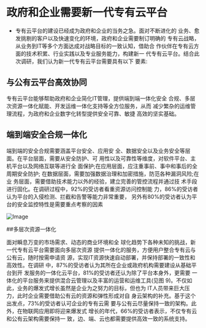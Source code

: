 # 政府和企业需要新一代专有云平台

- 专有云平台的建设已经成为政府和企业的当务之急。面对不断进化的 业务、愈发挑剔的客户以及快速变化的环境，政府和企业需要制订明确的 专有云战略，从业务到IT等多个方面达成对战略目标的一致认知，借助合 作伙伴在专有云方面的技术积累、行业实践以及专业服务能力，构建新一 代专有云平台。结合此次调研，我们认为新一代专有云平台需要具有以下 要素:

## 与公有云平台高效协同

专有云平台能够帮助政府和企业简化IT管理，提供端到端一体化安全 合规、多层次资源一体化赋能、开发运维一体化支持等全方位服务，从而 减少繁杂的运维管理流程，为政府和企业数字化转型提供安全可靠、敏捷 高效的坚实基础。


## 端到端安全合规一体化

端到端的安全合规需要涵盖平台安全、应用安 全、数据安全以及业务安全等层面。在平台层面，需要从安全防护、可 用性以及可靠性等维度，对软件平台、主机平台以及网络互联等进行全 面保护;在应用层面，应注重事前、事中和事后的全周期安全防护; 在数据层面，需要加强数据治理和加密措施，防范各种漏洞风险;在业 务层面，需要借助技术能力以外的经验，建立完善的管控流程并通过技 术手段进行固化。在调研过程中，92%的受访者看重资源访问控制能 力，86%的受访者认为平台的入侵检测、拦截和告警等能力非常重要， 另外有80%的受访者认为平台的安全监控特性是需要重点考察的因素

![Image](https://github.com/jdcloudcom/cn/blob/edit/image/JDCloud-WhitePaper/JDCloud-WhitePaper-JDStack-Thought-Leadership/2.png)

##多层次资源一体化

面对瞬息万变的市场需求、动态的商业环境和全 球化趋势下各种未知的挑战，新一代专有云平台需要面向多层次资源 提供一体化的服务，方便用户整合专有云与公有云，随时按需申请资 源，实现IT资源快速自动部署，并保持部署的一致性和高效性。在调研 中，87%的受访者认为其所在企业或政府机构需要建设从基础平台到开 发服务的一体化云平台，81%的受访者还认为除了平台本身外，更需要 一体化的平台服务来提供混合云管理以及丰富的运营和运维工具(见图 9)。不仅如此，业务的爆发式增长虽然是企业为之努力的目标，但也为 IT人员带来巨大压力，此时企业需要借助公有云的资源和弹性形成对自 身云架构的补充。基于这个出发点，73%的受访者认可企业的专有云需 要与公有云尽量保持一致的架构。此外，在物联网应用即将迎来爆发式 增长的年代，66%的受访者表示，不仅专有云和公有云架构需要保持一 致，边、端、云也都需要提供高效一致的系统支持。
